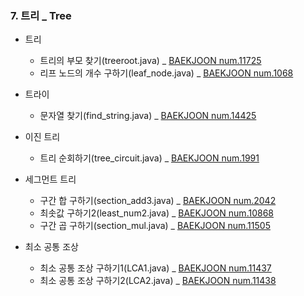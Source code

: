 ### 7. 트리 _ Tree
+ 트리
    + 트리의 부모 찾기(treeroot.java) _ [BAEKJOON num.11725](https://www.acmicpc.net/problem/11725)
    + 리프 노드의 개수 구하기(leaf_node.java) _ [BAEKJOON num.1068](https://www.acmicpc.net/problem/1068)

+ 트라이
    + 문자열 찾기(find_string.java) _ [BAEKJOON num.14425](https://www.acmicpc.net/problem/14425)

+ 이진 트리
    + 트리 순회하기(tree_circuit.java) _ [BAEKJOON num.1991](https://www.acmicpc.net/problem/1991)

+ 세그먼트 트리
    + 구간 합 구하기(section_add3.java) _ [BAEKJOON num.2042](https://www.acmicpc.net/problem/2042)
    + 최솟값 구하기2(least_num2.java) _ [BAEKJOON num.10868](https://www.acmicpc.net/problem/10868)
    + 구간 곱 구하기(section_mul.java) _ [BAEKJOON num.11505](https://www.acmicpc.net/problem/11505)

+ 최소 공통 조상
    + 최소 공통 조상 구하기1(LCA1.java) _ [BAEKJOON num.11437](https://www.acmicpc.net/problem/11437)
    + 최소 공통 조상 구하기2(LCA2.java) _ [BAEKJOON num.11438](https://www.acmicpc.net/problem/11438)
